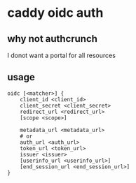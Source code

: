 # caddy oidc auth

## why not authcrunch

I donot want a portal for all resources

## usage

```Caddyfile
oidc [<matcher>] {
    client_id <client_id>
    client_secret <client_secret>
    redirect_url <redirect_url>
    [scope <scope>]

    metadata_url <metadata_url>
    # or
    auth_url <auth_url>
    token_url <token_url>
    issuer <issuer>
    [userinfo_url <userinfo_url>]
    [end_session_url <end_session_url>]
}
```
